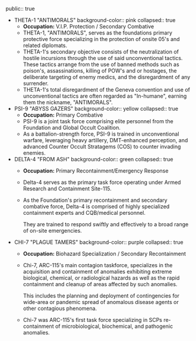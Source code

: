 public:: true

- THETA-1 "ANTIMORALS"
  background-color:: pink
  collapsed:: true
	- **Occupation:** V.I.P. Protection / Secondary Combative
	- THETA-1, "ANTIMORALS", serves as the foundations primary protective force specializing in the protection of onsite 05's and related diplomats.
	- THETA-1's secondary objective consists of the neutralization of hostile incursions through the use of said unconventional tactics. These tactics arrange from the use of banned methods such as poison's, assassinations, killing of POW's and or hostages, the deliberate targeting of enemy medics, and the disregardment of any surrender.
	- THETA-1's total disregardment of the Geneva convention and use of unconventional tactics are often regarded as "In-humane", earning them the nickname, "ANTIMORALS".
- PSI-9 "ABYSS GAZERS"
  background-color:: yellow
  collapsed:: true
	- **Occupation:** Primary Combative
	- PSI-9 is a joint task force comprising elite personnel from the 
	  Foundation and Global Occult Coalition.
	- As a battalion-strength force, PSI-9 is trained in unconventional 
	  warfare, leveraging heavy artillery, DMT-enhanced perception, and 
	  advanced Counter Occult Stratagems (COS) to counter invading enemies.
- DELTA-4 "FROM ASH"
  background-color:: green
  collapsed:: true
	- **Occupation:** Primary Recontainment/Emergency Response
	- Delta-4 serves as the primary task force operating under Armed Research and Containment Site-115.
	- As the Foundation's primary recontainment and secondary combative force, Delta-4 is comprised of highly specialized containment experts and CQB/medical personnel. 
	  
	  They are trained to respond swiftly and effectively
	   to a broad range of on-site emergencies.
- CHI-7 "PLAGUE TAMERS"
  background-color:: purple
  collapsed:: true
	- **Occupation:** Biohazard Specialization / Secondary Recontainment
	- Chi-7, ARC-115's main contagion taskforce, specializes in the acquisition and containment of anomalies exhibiting extreme biological, chemical, or radiological hazards as well as the rapid containment and cleanup of areas affected by such anomalies. 
	  
	  This includes the planning and deployment of contingencies for wide-area or pandemic spread of anomalous disease agents or other contagious phenomena.
	- Chi-7 was ARC-115's first task force specializing in SCPs re-containment of microbiological, biochemical, and pathogenic anomalies.